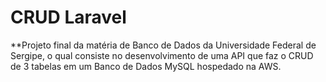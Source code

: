 <h1>CRUD Laravel</h1>
**Projeto final da matéria de Banco de Dados da Universidade Federal de Sergipe, o qual consiste no desenvolvimento de uma API que faz o CRUD de 3 tabelas em um Banco de Dados MySQL hospedado na AWS.
